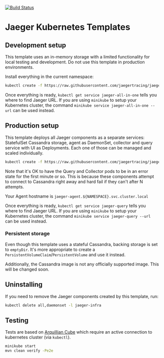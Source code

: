 [![Build Status][ci-img]][ci]

# Jaeger Kubernetes Templates

## Development setup
This template uses an in-memory storage with a limited functionality for local testing and development.
Do not use this template in production environments.

Install everything in the current namespace:
```bash
kubectl create -f https://raw.githubusercontent.com/jaegertracing/jaeger-kubernetes/master/all-in-one/jaeger-all-in-one-template.yml
```

Once everything is ready, `kubectl get service jaeger-all-in-one` tells you where to find Jaeger URL.
If you are using `minikube` to setup your Kubernetes cluster, the command `minikube service jaeger-all-in-one --url`
can be used instead.

## Production setup
This template deploys all Jaeger components as a separate services: StatefulSet Cassandra storage, agent as DaemonSet,
collector and query service with UI as Deployments. Each one of those can be managed and scaled individually.

```bash
kubectl create -f https://raw.githubusercontent.com/jaegertracing/jaeger-kubernetes/master/production/jaeger-production-template.yml
```

Note that it's OK to have the Query and Collector pods to be in an error state for the first minute or so. This is
because these components attempt to connect to Cassandra right away and hard fail if they can't after N attempts.

Your Agent hostname is `jaeger-agent.${NAMESPACE}.svc.cluster.local`

Once everything is ready, `kubectl get service jaeger-query` tells you where to find Jaeger URL.
If you are using `minikube` to setup your Kubernetes cluster, the command `minikube service jaeger-query --url`
can be used instead.

### Persistent storage
Even though this template uses a stateful Cassandra, backing storage is set to `emptyDir`. It's more
appropriate to create a `PersistentVolumeClaim`/`PersistentVolume` and use it instead.

Additionally, the Cassandra image is not any officially supported image. This will be changed soon.

## Uninstalling

If you need to remove the Jaeger components created by this template, run:

```bash
kubectl delete all,daemonset -l jaeger-infra
```

## Testing
Tests are based on [Arquillian Cube](http://arquillian.org/arquillian-cube/) which require an active connection to
kubernetes cluster (via `kubectl`).

```bash
minikube start
mvn clean verify -Pe2e
```

   [ci-img]: https://travis-ci.org/jaegertracing/jaeger-kubernetes.svg?branch=master
   [ci]: https://travis-ci.org/jaegertracing/jaeger-kubernetes

